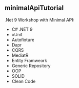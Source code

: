 ## minimalApiTutorial

.Net 9 Workshop with Minimal API:

- C# .NET 9
- xUnit
- Autofixture
- Dapr
- CQRS
- MediatR
- Entity Framweork
- Generic Repository
- OOP
- SOLID
- Clean Code